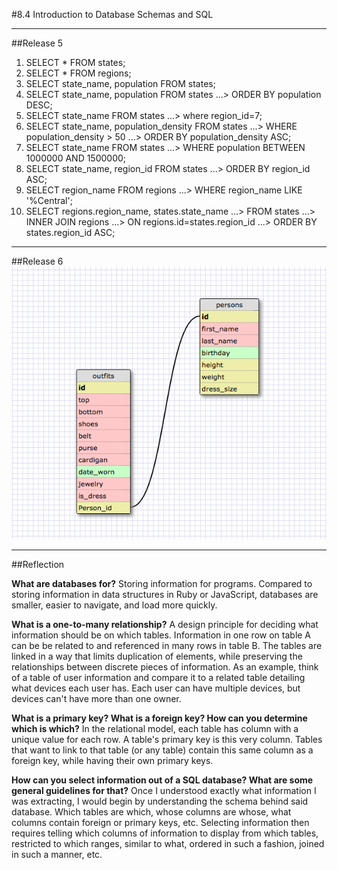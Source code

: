 #8.4 Introduction to Database Schemas and SQL

***
##Release 5
1. SELECT * FROM states;
2. SELECT * FROM regions;
3. SELECT state_name, population FROM states;
4. SELECT state_name, population FROM states
   ...> ORDER BY population DESC;
5. SELECT state_name FROM states
   ...> where region_id=7;
6. SELECT state_name, population_density FROM states
   ...> WHERE population_density > 50
   ...> ORDER BY population_density ASC;
7. SELECT state_name FROM states
   ...> WHERE population BETWEEN 1000000 AND 1500000;
8. SELECT state_name, region_id FROM states
   ...> ORDER BY region_id ASC;
9. SELECT region_name FROM regions
   ...> WHERE region_name LIKE '%Central';
10. SELECT regions.region_name, states.state_name
   ...> FROM states
   ...> INNER JOIN regions
   ...> ON regions.id=states.region_id
   ...> ORDER BY states.region_id ASC;

***
##Release 6
![My schema](https://raw.githubusercontent.com/almightyboz/phase-0/master/week-8/database-intro/imgs/cher_schema.jpg.png)

***
##Reflection

**What are databases for?**
Storing information for programs. Compared to storing information in data structures in Ruby or JavaScript, databases are smaller, easier to navigate, and load more quickly.

**What is a one-to-many relationship?**
A design principle for deciding what information should be on which tables. Information in one row on table A can be be related to and referenced in many rows in table B. The tables are linked in a way that limits duplication of elements, while preserving the relationships between discrete pieces of information. As an example, think of a table of user information and compare it to a related table detailing what devices each user has. Each user can have multiple devices, but devices can't have more than one owner.

**What is a primary key? What is a foreign key? How can you determine which is which?**
In the relational model, each table has column with a unique value for each row. A table's primary key is this very column. Tables that want to link to that table (or any table) contain this same column as a foreign key, while having their own primary keys.

**How can you select information out of a SQL database? What are some general guidelines for that?**
Once I understood exactly what information I was extracting, I would begin by understanding the schema behind said database. Which tables are which, whose columns are whose, what columns contain foreign or primary keys, etc. Selecting information then requires telling which columns of information to display from which tables, restricted to which ranges, similar to what, ordered in such a fashion, joined in such a manner, etc.